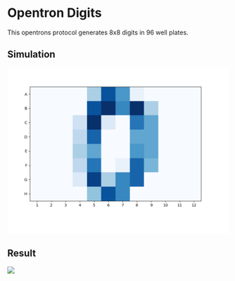 # Opentron Digits

This opentrons protocol generates 8x8 digits in 96 well plates.

## Simulation
![](img/simulation_plate.png)


## Result
![](img/result_plate.png)